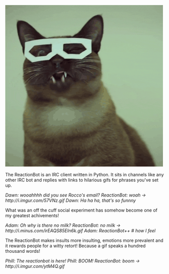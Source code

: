 
![Techno Cat](TheReactionBot.gif)

The ReactionBot is an IRC client written in Python. It sits in channels like any other
IRC bot and replies with links to hilarious gifs for phrases you've set up.

<i>
Dawn: wooahhhh did you see Rocco's email?
ReactionBot: woah -> http://i.imgur.com/57VNz.gif
Dawn: Ha ha ha, that's so funnny
</i>

What was an off the cuff social experiment has somehow become one of my greatest achivements!

<i>
Adam: Oh why is there no milk?
ReactionBot: no milk -> http://i.minus.com/irEAQS85EIn6k.gif
Adam: ReactionBot++ # how I feel
</i>

The ReactionBot makes insults more insulting, emotions more prevalent and it rewards people for a witty retort! Because a gif speaks a hundred thousand words!

<i>
Phill: The reactionbot is here!
Phill: BOOM!
ReactionBot: boom -> http://i.imgur.com/ytM4Q.gif
</i>

